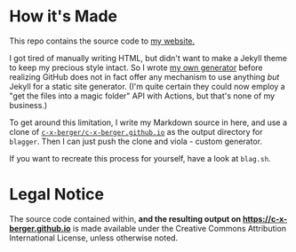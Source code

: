 # How it's Made
This repo contains the source code to [my website.](https://c-x-berger.github.io/)

I got tired of manually writing HTML, but didn't want to make a Jekyll theme to keep my
precious style intact. So I wrote [my own generator](https://github.com/c-x-berger/blagger)
before realizing GitHub does not in fact offer any mechanism to use anything *but* Jekyll
for a static site generator. (I'm quite certain they could now employ a "get the files
into a magic folder" API with Actions, but that's none of my business.)

To get around this limitation, I write my Markdown source in here, and use a clone of
[`c-x-berger/c-x-berger.github.io`](https://github.com/c-x-berger/c-x-berger.github.io)
as the output directory for `blagger`. Then I can just push the clone and viola - custom
generator.

If you want to recreate this process for yourself, have a look at `blag.sh`.

# Legal Notice
The source code contained within, **and the resulting output on
https://c-x-berger.github.io** is made available under the Creative Commons Attribution
International License, unless otherwise noted.
